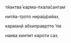 тйактва̄ карма-пхала̄сан̇гам̇

нитйа-тр̣пто нира̄ш́райах̣

карман̣й абхиправр̣тто ’пи

наива кин̃чит кароти сах̣